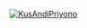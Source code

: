 [![KusAndiPriyono](https://circleci.com/gh/KusAndiPriyono/JetNewsApp.svg?style=shield)](https://circleci.com/gh/KusAndiPriyono/JetNewsApp)
